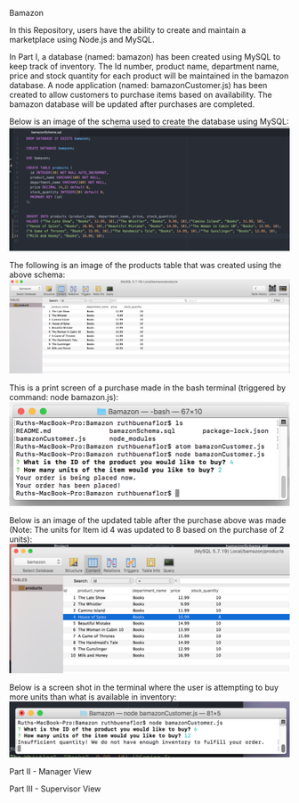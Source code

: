 Bamazon

In this Repository, users have the ability to create and maintain a marketplace using Node.js and MySQL.

In Part I, a database (named: bamazon) has been created using MySQL to keep track of inventory.  The Id number, product name, department name, price and stock quantity for each product will be maintained in the bamazon database.  A node application (named: bamazonCustomer.js) has been created to allow customers to purchase items based on availability.  The bamazon database will be updated after purchases are completed.

Below is an image of the schema used to create the database using MySQL:
![Bamazon SQL Schema Image](images/schema.png)

The following is an image of the products table that was created using the above schema:
![Bamazon Products Table - after initial creation](images/tableBefore.png)

This is a print screen of a purchase made in the bash terminal (triggered by command: node bamazon.js):
![Bamazon Iniital Purchase](images/initialPurchase.png)

Below is an image of the updated table after the purchase above was made (Note: The units for Item id 4 was updated to 8 based on the purchase of 2 units):
![Bamazon Products Table - after purchase](images/tableAfter.png)

Below is a screen shot in the terminal where the user is attempting to buy more units than what is available in inventory: 
![Bamazon Purchase - quantity not available](images/purchaseError.png)

Part II - Manager View

Part III - Supervisor View
